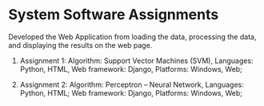 # System Software Assignments
Developed the Web Application from loading the data, processing the data, and displaying the results on the web page.

1. Assignment 1: 
Algorithm: Support Vector Machines (SVM),
Languages: Python, HTML,
Web framework: Django,
Platforms: Windows, Web;

2. Assignment 2:
Algorithm: Perceptron – Neural Network,
Languages: Python, HTML;
Web framework: Django,
Platforms: Windows, Web;
